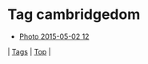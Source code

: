 <!--
title: Tag cambridgedom
date: 2020-06-28T15:26:58.543Z
tags:
-->
# Tag cambridgedom

 * [Photo 2015-05-02 12](117933266427.md)

| [Tags](tags.md) | [Top](index.md) |
